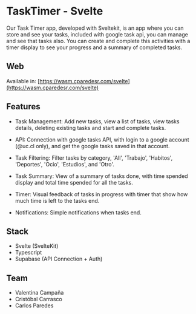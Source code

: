 # TaskTimer - Svelte

Our Task Timer app, developed with Sveltekit, is an app where you can store and see your tasks, included with google task api, you can manage and see that tasks also. You can create and complete this activities with a timer display to see your progress and a summary of completed tasks. 

## Web
Available in: [https://wasm.cparedesr.com/svelte](https://wasm.cparedesr.com/svelte)

## Features
- Task Management: Add new tasks, view a list of tasks, view tasks details, deleting existing tasks and start and complete tasks.

- API: Connection with google tasks API, with login to a google account (@uc.cl only), and get the google tasks saved in that account. 

- Task Filtering: Filter tasks by category, 'All', 'Trabajo', 'Habitos', 'Deportes', 'Ocio', 'Estudios', and 'Otro'.

- Task Summary: View of a summary of tasks done, with time spended display and total time spended for all the tasks.

- Timer: Visual feedback of tasks in progress with timer that show how much time is left to the tasks end.

- Notifications: Simple notifications when tasks end.

## Stack

- Svelte (SvelteKit)
- Typescript
- Supabase (API Connection + Auth)

## Team

- Valentina Campaña
- Cristóbal Carrasco
- Carlos Paredes

